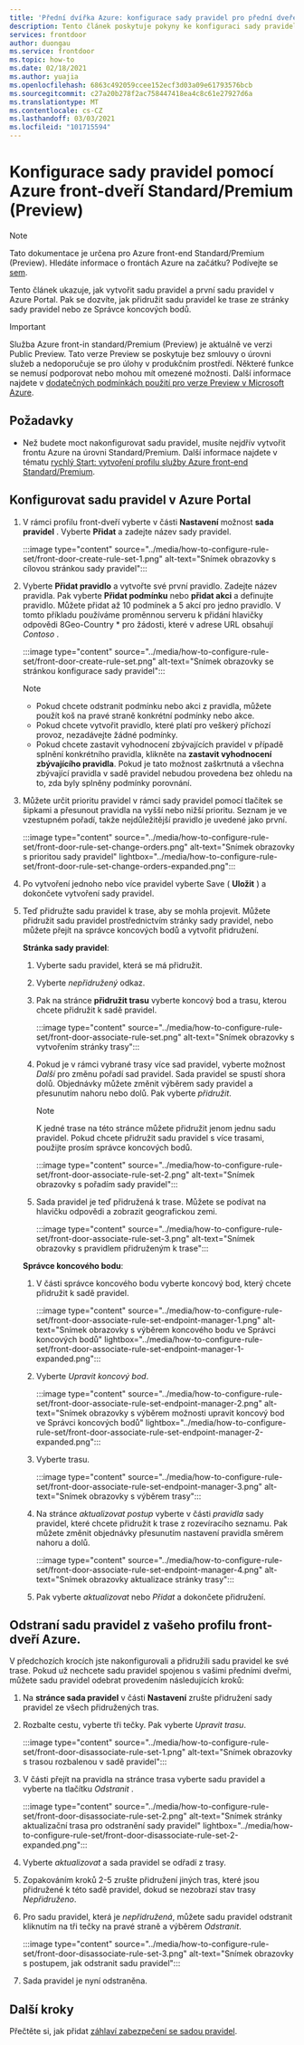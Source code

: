 ```yaml
---
title: 'Přední dvířka Azure: konfigurace sady pravidel pro přední dveře'
description: Tento článek poskytuje pokyny ke konfiguraci sady pravidel.
services: frontdoor
author: duongau
ms.service: frontdoor
ms.topic: how-to
ms.date: 02/18/2021
ms.author: yuajia
ms.openlocfilehash: 6863c492059ccee152ecf3d03a09e61793576bcb
ms.sourcegitcommit: c27a20b278f2ac758447418ea4c8c61e27927d6a
ms.translationtype: MT
ms.contentlocale: cs-CZ
ms.lasthandoff: 03/03/2021
ms.locfileid: "101715594"
---
```

# <a name="configure-a-rule-set-with-azure-front-door-standardpremium-preview"></a>Konfigurace sady pravidel pomocí Azure front-dveří Standard/Premium (Preview)

> [!Note]
> Tato dokumentace je určena pro Azure front-end Standard/Premium (Preview). Hledáte informace o frontách Azure na začátku? Podívejte se [sem](../front-door-overview.md).

Tento článek ukazuje, jak vytvořit sadu pravidel a první sadu pravidel v Azure Portal. Pak se dozvíte, jak přidružit sadu pravidel ke trase ze stránky sady pravidel nebo ze Správce koncových bodů.

> [!IMPORTANT]
> Služba Azure front-in standard/Premium (Preview) je aktuálně ve verzi Public Preview.
> Tato verze Preview se poskytuje bez smlouvy o úrovni služeb a nedoporučuje se pro úlohy v produkčním prostředí. Některé funkce se nemusí podporovat nebo mohou mít omezené možnosti.
> Další informace najdete v [dodatečných podmínkách použití pro verze Preview v Microsoft Azure](https://azure.microsoft.com/support/legal/preview-supplemental-terms/).

## <a name="prerequisites"></a>Požadavky

* Než budete moct nakonfigurovat sadu pravidel, musíte nejdřív vytvořit frontu Azure na úrovni Standard/Premium. Další informace najdete v tématu [rychlý Start: vytvoření profilu služby Azure front-end Standard/Premium](create-front-door-portal.md).

## <a name="configure-rule-set-in-azure-portal"></a>Konfigurovat sadu pravidel v Azure Portal

1. V rámci profilu front-dveří vyberte v části **Nastavení** možnost **sada pravidel** . Vyberte **Přidat** a zadejte název sady pravidel.

   :::image type="content" source="../media/how-to-configure-rule-set/front-door-create-rule-set-1.png" alt-text="Snímek obrazovky s cílovou stránkou sady pravidel":::
    
1. Vyberte **Přidat pravidlo** a vytvořte své první pravidlo. Zadejte název pravidla. Pak vyberte **Přidat podmínku** nebo **přidat akci** a definujte pravidlo. Můžete přidat až 10 podmínek a 5 akcí pro jedno pravidlo. V tomto příkladu používáme proměnnou serveru k přidání hlavičky odpovědi 8Geo-Country * pro žádosti, které v adrese URL obsahují *Contoso* .

   :::image type="content" source="../media/how-to-configure-rule-set/front-door-create-rule-set.png" alt-text="Snímek obrazovky se stránkou konfigurace sady pravidel":::
    
    > [!NOTE]
    > * Pokud chcete odstranit podmínku nebo akci z pravidla, můžete použít koš na pravé straně konkrétní podmínky nebo akce.
    > * Pokud chcete vytvořit pravidlo, které platí pro veškerý příchozí provoz, nezadávejte žádné podmínky.
    > * Pokud chcete zastavit vyhodnocení zbývajících pravidel v případě splnění konkrétního pravidla, klikněte na **zastavit vyhodnocení zbývajícího pravidla**. Pokud je tato možnost zaškrtnutá a všechna zbývající pravidla v sadě pravidel nebudou provedena bez ohledu na to, zda byly splněny podmínky porovnání.  

1. Můžete určit prioritu pravidel v rámci sady pravidel pomocí tlačítek se šipkami a přesunout pravidla na vyšší nebo nižší prioritu. Seznam je ve vzestupném pořadí, takže nejdůležitější pravidlo je uvedené jako první.

   :::image type="content" source="../media/how-to-configure-rule-set/front-door-rule-set-change-orders.png" alt-text="Snímek obrazovky s prioritou sady pravidel" lightbox="../media/how-to-configure-rule-set/front-door-rule-set-change-orders-expanded.png":::

1. Po vytvoření jednoho nebo více pravidel vyberte Save ( **Uložit** ) a dokončete vytvoření sady pravidel.

1. Teď přidružte sadu pravidel k trase, aby se mohla projevit. Můžete přidružit sadu pravidel prostřednictvím stránky sady pravidel, nebo můžete přejít na správce koncových bodů a vytvořit přidružení.
 
    **Stránka sady pravidel**: 
    
    1. Vyberte sadu pravidel, která se má přidružit.
    
    1. Vyberte *nepřidružený* odkaz.
     

    1. Pak na stránce **přidružit trasu** vyberte koncový bod a trasu, kterou chcete přidružit k sadě pravidel. 
    
        :::image type="content" source="../media/how-to-configure-rule-set/front-door-associate-rule-set.png" alt-text="Snímek obrazovky s vytvořením stránky trasy":::    
        
    1. Pokud je v rámci vybrané trasy více sad pravidel, vyberte možnost *Další* pro změnu pořadí sad pravidel. Sada pravidel se spustí shora dolů. Objednávky můžete změnit výběrem sady pravidel a přesunutím nahoru nebo dolů. Pak vyberte *přidružit*.
    
        > [!Note]
        > K jedné trase na této stránce můžete přidružit jenom jednu sadu pravidel. Pokud chcete přidružit sadu pravidel s více trasami, použijte prosím správce koncových bodů.
    
        :::image type="content" source="../media/how-to-configure-rule-set/front-door-associate-rule-set-2.png" alt-text="Snímek obrazovky s pořadím sady pravidel":::
    
    1. Sada pravidel je teď přidružená k trase. Můžete se podívat na hlavičku odpovědi a zobrazit geografickou zemi.
    
        :::image type="content" source="../media/how-to-configure-rule-set/front-door-associate-rule-set-3.png" alt-text="Snímek obrazovky s pravidlem přidruženým k trase":::

   **Správce koncového bodu**: 
    
    1. V části správce koncového bodu vyberte koncový bod, který chcete přidružit k sadě pravidel.
    
        :::image type="content" source="../media/how-to-configure-rule-set/front-door-associate-rule-set-endpoint-manager-1.png" alt-text="Snímek obrazovky s výběrem koncového bodu ve Správci koncových bodů" lightbox="../media/how-to-configure-rule-set/front-door-associate-rule-set-endpoint-manager-1-expanded.png":::

    1. Vyberte *Upravit koncový bod*.  
    
        :::image type="content" source="../media/how-to-configure-rule-set/front-door-associate-rule-set-endpoint-manager-2.png" alt-text="Snímek obrazovky s výběrem možnosti upravit koncový bod ve Správci koncových bodů" lightbox="../media/how-to-configure-rule-set/front-door-associate-rule-set-endpoint-manager-2-expanded.png":::

    1. Vyberte trasu. 
    
         :::image type="content" source="../media/how-to-configure-rule-set/front-door-associate-rule-set-endpoint-manager-3.png" alt-text="Snímek obrazovky s výběrem trasy":::
    
    1. Na stránce *aktualizovat postup* vyberte v části *pravidla* sady pravidel, které chcete přidružit k trase z rozevíracího seznamu. Pak můžete změnit objednávky přesunutím nastavení pravidla směrem nahoru a dolů. 
    
        :::image type="content" source="../media/how-to-configure-rule-set/front-door-associate-rule-set-endpoint-manager-4.png" alt-text="Snímek obrazovky aktualizace stránky trasy":::
    
    1. Pak vyberte *aktualizovat* nebo *Přidat* a dokončete přidružení.

## <a name="delete-a-rule-set-from-your-azure-front-door-profile"></a>Odstraní sadu pravidel z vašeho profilu front-dveří Azure.

V předchozích krocích jste nakonfigurovali a přidružili sadu pravidel ke své trase. Pokud už nechcete sadu pravidel spojenou s vašimi předními dveřmi, můžete sadu pravidel odebrat provedením následujících kroků:

1. Na **stránce sada pravidel** v části **Nastavení** zrušte přidružení sady pravidel ze všech přidružených tras.

1. Rozbalte cestu, vyberte tři tečky. Pak vyberte *Upravit trasu*.

   :::image type="content" source="../media/how-to-configure-rule-set/front-door-disassociate-rule-set-1.png" alt-text="Snímek obrazovky s trasou rozbalenou v sadě pravidel":::

1. V části přejít na pravidla na stránce trasa vyberte sadu pravidel a vyberte na tlačítku *Odstranit* . 

   :::image type="content" source="../media/how-to-configure-rule-set/front-door-disassociate-rule-set-2.png" alt-text="Snímek stránky aktualizační trasa pro odstranění sady pravidel" lightbox="../media/how-to-configure-rule-set/front-door-disassociate-rule-set-2-expanded.png":::

1. Vyberte *aktualizovat* a sada pravidel se odřadí z trasy.

1. Zopakováním kroků 2-5 zrušte přidružení jiných tras, které jsou přidružené k této sadě pravidel, dokud se nezobrazí stav trasy *Nepřidruženo*.

1. Pro sadu pravidel, která je *nepřidružená*, můžete sadu pravidel odstranit kliknutím na tři tečky na pravé straně a výběrem *Odstranit*. 

   :::image type="content" source="../media/how-to-configure-rule-set/front-door-disassociate-rule-set-3.png" alt-text="Snímek obrazovky s postupem, jak odstranit sadu pravidel":::

1. Sada pravidel je nyní odstraněna.

## <a name="next-steps"></a>Další kroky

Přečtěte si, jak přidat [záhlaví zabezpečení se sadou pravidel](how-to-add-security-headers.md).
